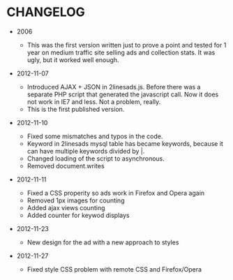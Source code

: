 CHANGELOG
=========

* 2006	
	* This was the first version written just to prove a point and tested for 1 year on medium traffic site selling ads and collection stats. It was ugly, but it worked well enough.


* 2012-11-07
	* Introduced AJAX + JSON in 2linesads.js. Before there was a separate PHP script that generated the javascript call. Now it does not work in IE7 and less. Not a problem, really.
	* This is the first published version.


* 2012-11-10
	* Fixed some mismatches and typos in the code. 
	* Keyword in 2linesads mysql table has became keywords, because it can have multiple keywords divided by |.
	* Changed loading of the script to asynchronous.
	* Removed document.writes

* 2012-11-11
	* Fixed a CSS properity so ads work in Firefox and Opera again
	* Removed 1px images for counting
	* Added ajax views counting
	* Added counter for keywod displays
	
* 2012-11-23
	* New design for the ad with a new approach to styles
	

* 2012-11-27
	* Fixed style CSS problem with remote CSS and Firefox/Opera
